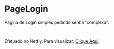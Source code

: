 # PageLogin
 Página de Login simples pedindo senha "complexa".

<br>

Efetuado no <a herf = "https://www.netlify.com/">Netfly</a>. Para visualizar: <a href="https://iroh-loginpage.netlify.app/" target="_blank">Clique Aqui</a>.
